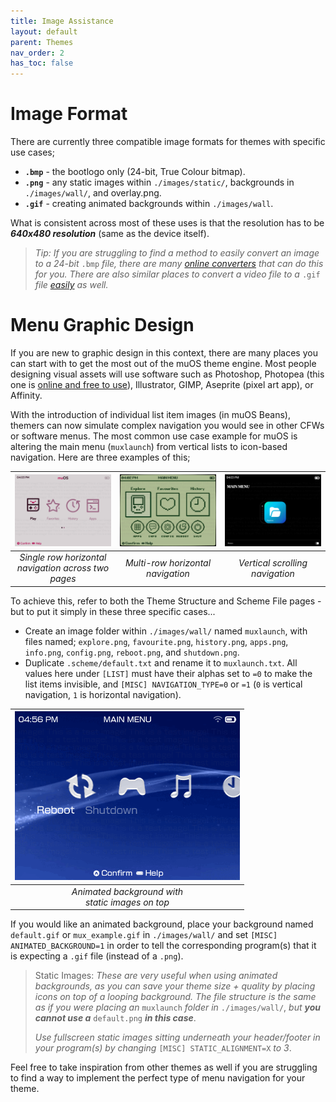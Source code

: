 ```yaml
---
title: Image Assistance
layout: default
parent: Themes
nav_order: 2
has_toc: false
---
```


# Image Format
There are currently three compatible image formats for themes with specific use cases; 

- **`.bmp`** - the bootlogo only (24-bit, True Colour bitmap).
- **`.png`** - any static images within `./images/static/`, backgrounds in `./images/wall/`, and overlay.png.
- **`.gif`** - creating animated backgrounds within `./images/wall`. 

What is consistent across most of these uses is that the resolution has to be ***640x480 resolution*** (same as the device itself).

> *Tip: If you are struggling to find a method to easily convert an image to a 24-bit* `.bmp` *file, there are many [online converters](https://online-converting.com/image/convert2bmp/) that
> can do this for you. There are also similar places to convert a video file to a* `.gif` *file [easily](https://ezgif.com/video-to-gif) as well.*

# Menu Graphic Design 
If you are new to graphic design in this context, there are many places you can start with to get the most out of the muOS theme engine.
Most people designing visual assets will use software such as Photoshop, Photopea (this one is [online and free to use](https://www.photopea.com/)), Illustrator, GIMP, Aseprite (pixel art app), or Affinity.

With the introduction of individual list item images (in muOS Beans), themers can now simulate complex navigation you would see in other CFWs or software menus. The most common use case example for muOS is altering the main menu (`muxlaunch`) from vertical lists to icon-based navigation. Here are three examples of this;

| !["GamePal" by vacarotti](https://raw.githubusercontent.com/VagueParade/dumping-ground/main/theme_gifs/GamePal.gif "GamePal (by vacarotti)") | !["GbOS" by ciskao](https://raw.githubusercontent.com/VagueParade/dumping-ground/main/theme_gifs/GbOS.gif "GbOS (by ciskao)") | !["Plexus" by LMarcoMiranda](https://raw.githubusercontent.com/VagueParade/dumping-ground/main/theme_gifs/Plexus.gif "Plexus (by LMarcoMiranda)") |
|:----:|:----:|:----:|
| *Single row horizontal <br>navigation across two pages* | *Multi-row horizontal navigation* | *Vertical scrolling navigation* |

To achieve this, refer to both the Theme Structure and Scheme File pages - but to put it simply in these three specific cases...

- Create an image folder within `./images/wall/` named `muxlaunch`, with files named; `explore.png`, `favourite.png`, `history.png`, `apps.png`, `info.png`, `config.png`, `reboot.png`, and `shutdown.png`.
- Duplicate `.scheme/default.txt` and rename it to `muxlaunch.txt`. All values here under `[LIST]` must have their alphas set to `=0` to make the list items invisible, and `[MISC] NAVIGATION_TYPE=0` or `=1` (`0` is vertical navigation, `1` is horizontal navigation).


| <img src="https://raw.githubusercontent.com/VagueParade/dumping-ground/main/theme_gifs/PS%20Blue.gif" title="PS Blue (by VagueParade)" alt="PS Blue (by VagueParade)" width="360"/> |
|:---:|
| *Animated background with <br>static images on top* |


If you would like an animated background, place your background named `default.gif` or `mux_example.gif` in `./images/wall/` and set `[MISC] ANIMATED_BACKGROUND=1` in order to tell the corresponding program(s) that it is expecting a `.gif` file (instead of a `.png`).

> Static Images: *These are very useful when using animated backgrounds, as you can save your theme size + quality by placing icons on top of a looping background. The file structure is the same as if you were placing an* `muxlaunch` *folder in* `./images/wall/`, *but **you cannot use a*** `default.png` ***in this case***.
>
> *Use fullscreen static images sitting underneath your header/footer in your program(s) by changing* `[MISC] STATIC_ALIGNMENT=X` *to 3*.

Feel free to take inspiration from other themes as well if you are struggling to find a way to implement the perfect type of
menu navigation for your theme.

